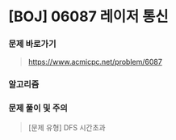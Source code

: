 # [BOJ] 06087 레이저 통신

### 문제 바로가기

>  https://www.acmicpc.net/problem/6087

### 알고리즘

> 

### 문제 풀이 및 주의

> [문제 유형] DFS 시간초과
